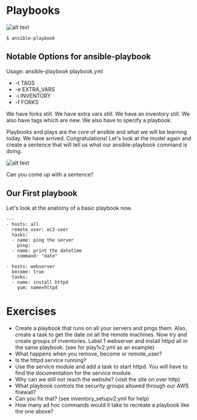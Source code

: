 Playbooks
===

![alt text](https://raw.githubusercontent.com/vccabral/ansible-101/master/model%20state%203.png "Model of Ansible")

```
$ ansible-playbook
```

Notable Options for ansible-playbook
---

Usage: ansible-playbook playbook.yml

* -t TAGS
* -e EXTRA_VARS
* -i INVENTORY
* -f FORKS

We have forks still. We have extra vars still. We have an inventory still. We also have tags which are new. We also have to specify a playbook. 


Playbooks and plays are the core of ansible and what we will be learning today. We have arrived. Congratulations! Let's look at the model again and create a sentence that will tell us what our ansible-playbook command is doing. 

![alt text](https://raw.githubusercontent.com/vccabral/ansible-101/master/model%20state%203.png "Model of Ansible")


Can you come up with a sentence?

Our First playbook
---

Let's look at the anatomy of a basic playbook now.

```
---
- hosts: all
  remote_user: ec2-user
  tasks:
  - name: ping the server
    ping:
  - name: print the datetime
    command: "date"

- hosts: webserver
  become: true
  tasks:
  - name: install httpd
    yum: name=httpd
```

Exercises
===
* Create a playbook that runs on all your servers and pings them. Also, create a task to get the date on all the remote machines. Now try and create groups of inventories. Label 1 webserver and install httpd all in the same playbook. (see for play1v2.yml as an example)
* What happens when you remove, become or remote_user?
* Is the httpd service running?
* Use the service module and add a task to start httpd. You will have to find the documentation for the service module. 
* Why can we still not reach the website? (visit the site on over http)
* What playbook controls the security groups allowed through our AWS firewall?
* Can you fix that? (see inventory_setupv2.yml for help)
* How many ad hoc commands would it take to recreate a playbook like the one above?


